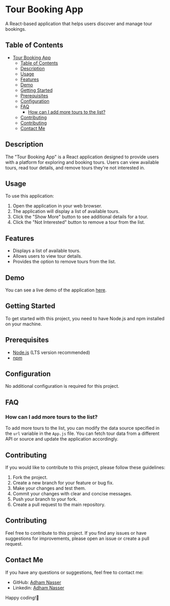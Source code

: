 # Tour Booking App

A React-based application that helps users discover and manage tour bookings.

## Table of Contents

- [Tour Booking App](#tour-booking-app)
  - [Table of Contents](#table-of-contents)
  - [Description](#description)
  - [Usage](#usage)
  - [Features](#features)
  - [Demo](#demo)
  - [Getting Started](#getting-started)
  - [Prerequisites](#prerequisites)
  - [Configuration](#configuration)
  - [FAQ](#faq)
    - [How can I add more tours to the list?](#how-can-i-add-more-tours-to-the-list)
  - [Contributing](#contributing)
  - [Contributing](#contributing-1)
  - [Contact Me](#contact-me)

## Description

The "Tour Booking App" is a React application designed to provide users with a platform for exploring and booking tours. Users can view available tours, read tour details, and remove tours they're not interested in.

## Usage

To use this application:

1. Open the application in your web browser.
2. The application will display a list of available tours.
3. Click the "Show More" button to see additional details for a tour.
4. Click the "Not Interested" button to remove a tour from the list.

## Features

- Displays a list of available tours.
- Allows users to view tour details.
- Provides the option to remove tours from the list.

## Demo

You can see a live demo of the application [here](https://tours-navy.vercel.app/).

## Getting Started

To get started with this project, you need to have Node.js and npm installed on your machine.

## Prerequisites

- [Node.js](https://nodejs.org/) (LTS version recommended)
- [npm](https://www.npmjs.com/)

## Configuration

No additional configuration is required for this project.

## FAQ

### How can I add more tours to the list?

To add more tours to the list, you can modify the data source specified in the `url` variable in the `App.js` file. You can fetch tour data from a different API or source and update the application accordingly.

## Contributing

If you would like to contribute to this project, please follow these guidelines:

1. Fork the project.
2. Create a new branch for your feature or bug fix.
3. Make your changes and test them.
4. Commit your changes with clear and concise messages.
5. Push your branch to your fork.
6. Create a pull request to the main repository.

## Contributing

Feel free to contribute to this project. If you find any issues or have suggestions for improvements, please open an issue or create a pull request.

## Contact Me

If you have any questions or suggestions, feel free to contact me:

- GitHub: [Adham Nasser](https://github.com/Adhamxiii)
- Linkedin: [Adham Nasser](https://www.linkedin.com/in/adhamnasser/)

Happy coding!🚀